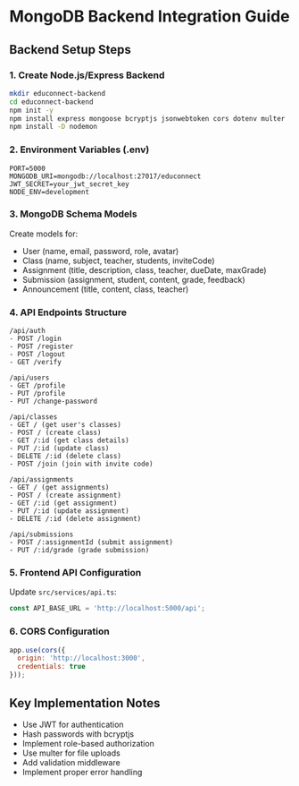 # MongoDB Backend Integration Guide

## Backend Setup Steps

### 1. Create Node.js/Express Backend
```bash
mkdir educonnect-backend
cd educonnect-backend
npm init -y
npm install express mongoose bcryptjs jsonwebtoken cors dotenv multer
npm install -D nodemon
```

### 2. Environment Variables (.env)
```env
PORT=5000
MONGODB_URI=mongodb://localhost:27017/educonnect
JWT_SECRET=your_jwt_secret_key
NODE_ENV=development
```

### 3. MongoDB Schema Models
Create models for:
- User (name, email, password, role, avatar)
- Class (name, subject, teacher, students, inviteCode)
- Assignment (title, description, class, teacher, dueDate, maxGrade)
- Submission (assignment, student, content, grade, feedback)
- Announcement (title, content, class, teacher)

### 4. API Endpoints Structure
```
/api/auth
- POST /login
- POST /register  
- POST /logout
- GET /verify

/api/users
- GET /profile
- PUT /profile
- PUT /change-password

/api/classes
- GET / (get user's classes)
- POST / (create class)
- GET /:id (get class details)
- PUT /:id (update class)
- DELETE /:id (delete class)
- POST /join (join with invite code)

/api/assignments
- GET / (get assignments)
- POST / (create assignment)
- GET /:id (get assignment)
- PUT /:id (update assignment)
- DELETE /:id (delete assignment)

/api/submissions
- POST /:assignmentId (submit assignment)
- PUT /:id/grade (grade submission)
```

### 5. Frontend API Configuration
Update `src/services/api.ts`:
```javascript
const API_BASE_URL = 'http://localhost:5000/api';
```

### 6. CORS Configuration
```javascript
app.use(cors({
  origin: 'http://localhost:3000',
  credentials: true
}));
```

## Key Implementation Notes
- Use JWT for authentication
- Hash passwords with bcryptjs
- Implement role-based authorization
- Use multer for file uploads
- Add validation middleware
- Implement proper error handling